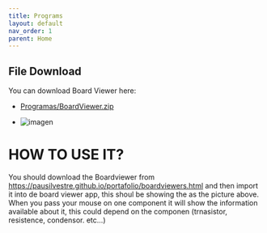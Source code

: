 ```yaml
---
title: Programs
layout: default
nav_order: 1
parent: Home
---
```


## File Download

You can download Board Viewer here:

- [Programas/BoardViewer.zip](https://github.com/PauSilvestre/portafolio/blob/main/Programas/BoardViewer.zip)

- ![imagen](https://github.com/user-attachments/assets/53f6a345-b27b-48dd-a106-83aee18add82)

# HOW TO USE IT?

You should  download the Boardviewer from https://pausilvestre.github.io/portafolio/boardviewers.html and then import it into de board viewer app, this shoul be showing the as the picture above. When you pass your mouse on one component it will show the information available about it, this could depend on the componen (trnasistor, resistence, condensor. etc...)


